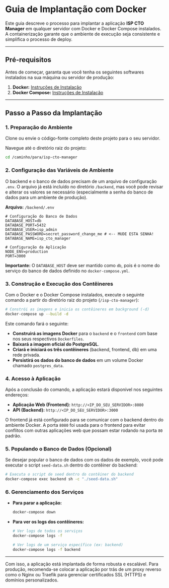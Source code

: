 # Guia de Implantação com Docker

Este guia descreve o processo para implantar a aplicação **ISP CTO Manager** em qualquer servidor com Docker e Docker Compose instalados. A containerização garante que o ambiente de execução seja consistente e simplifica o processo de deploy.

---

## Pré-requisitos

Antes de começar, garanta que você tenha os seguintes softwares instalados na sua máquina ou servidor de produção:

1.  **Docker:** [Instruções de Instalação](https://docs.docker.com/engine/install/)
2.  **Docker Compose:** [Instruções de Instalação](https://docs.docker.com/compose/install/)

---

## Passo a Passo da Implantação

### 1. Preparação do Ambiente

Clone ou envie o código-fonte completo deste projeto para o seu servidor.

Navegue até o diretório raiz do projeto:

```bash
cd /caminho/para/isp-cto-manager
```

### 2. Configuração das Variáveis de Ambiente

O backend e o banco de dados precisam de um arquivo de configuração `.env`. O arquivo já está incluído no diretório `/backend`, mas você pode revisar e alterar os valores se necessário (especialmente a senha do banco de dados para um ambiente de produção).

**Arquivo:** `/backend/.env`

```
# Configuração do Banco de Dados
DATABASE_HOST=db
DATABASE_PORT=5432
DATABASE_USER=isp_admin
DATABASE_PASSWORD=secret_password_change_me # <-- MUDE ESTA SENHA!
DATABASE_NAME=isp_cto_manager

# Configuração da Aplicação
NODE_ENV=production
PORT=3000
```

**Importante:** O `DATABASE_HOST` deve ser mantido como `db`, pois é o nome do serviço do banco de dados definido no `docker-compose.yml`.

### 3. Construção e Execução dos Contêineres

Com o Docker e o Docker Compose instalados, execute o seguinte comando a partir do diretório raiz do projeto (`/isp-cto-manager`):

```bash
# Constrói as imagens e inicia os contêineres em background (-d)
docker-compose up --build -d
```

Este comando fará o seguinte:

-   **Construirá as imagens Docker** para o `backend` e o `frontend` com base nos seus respectivos `Dockerfiles`.
-   **Baixará a imagem oficial do PostgreSQL**.
-   **Criará e iniciará os três contêineres** (backend, frontend, db) em uma rede privada.
-   **Persistirá os dados do banco de dados** em um volume Docker chamado `postgres_data`.

### 4. Acesso à Aplicação

Após a conclusão do comando, a aplicação estará disponível nos seguintes endereços:

-   **Aplicação Web (Frontend):** `http://<IP_DO_SEU_SERVIDOR>:8080`
-   **API (Backend):** `http://<IP_DO_SEU_SERVIDOR>:3000`

O frontend já está configurado para se comunicar com o backend dentro do ambiente Docker. A porta `8080` foi usada para o frontend para evitar conflitos com outras aplicações web que possam estar rodando na porta `80` padrão.

### 5. Populando o Banco de Dados (Opcional)

Se desejar popular o banco de dados com os dados de exemplo, você pode executar o script `seed-data.sh` dentro do contêiner do backend:

```bash
# Executa o script de seed dentro do contêiner do backend
docker-compose exec backend sh -c "./seed-data.sh"
```

### 6. Gerenciamento dos Serviços

-   **Para parar a aplicação:**

    ```bash
    docker-compose down
    ```

-   **Para ver os logs dos contêineres:**

    ```bash
    # Ver logs de todos os serviços
    docker-compose logs -f

    # Ver logs de um serviço específico (ex: backend)
    docker-compose logs -f backend
    ```

---

Com isso, a aplicação está implantada de forma robusta e escalável. Para produção, recomenda-se colocar a aplicação por trás de um proxy reverso como o Nginx ou Traefik para gerenciar certificados SSL (HTTPS) e domínios personalizados.

